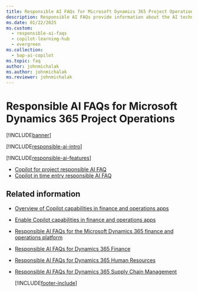 ```yaml
---
title: Responsible AI FAQs for Microsoft Dynamics 365 Project Operations
description: Responsible AI FAQs provide information about the AI technology used in Microsoft Dynamics 365 Project Operations, along with key considerations and details about how the AI is used, how it was tested and evaluated, and any specific limitations.
ms.date: 01/22/2025
ms.custom: 
  - responsible-ai-faqs
  - copilot-learning-hub
  - evergreen
ms.collection:
  - bap-ai-copilot 
ms.topic: faq
author: johnmichalak
ms.author: johnmichalak
ms.reviewer: johnmichalak
---
```


# Responsible AI FAQs for Microsoft Dynamics 365 Project Operations

[!INCLUDE[banner](../includes/banner.md)]

[!INCLUDE[responsible-ai-intro](../includes/responsible-ai.intro.md)]

[!INCLUDE[responsible-ai-features](../includes/responsible-ai-features.md)]


- [Copilot for project responsible AI FAQ](copilot-for-project-faq.md)
- [Copilot in time entry responsible AI FAQ](copilot-in-time-entry-faqs.md)

## Related information

- [Overview of Copilot capabilities in finance and operations apps](/dynamics365/fin-ops-core/fin-ops/copilot/copilot-for-finance-operations)
- [Enable Copilot capabilities in finance and operations apps](/dynamics365/fin-ops-core/dev-itpro/copilot/enable-copilot)
- [Responsible AI FAQs for the Microsoft Dynamics 365 finance and operations platform](/dynamics365/fin-ops-core/dev-itpro/responsible-ai/responsible-ai-overview)
- [Responsible AI FAQs for Dynamics 365 Finance](/dynamics365/finance/transparency-note)
- [Responsible AI FAQs for Dynamics 365 Human Resources](/dynamics365/human-resources/transpar-note-hr)
- [Responsible AI FAQs for Dynamics 365 Supply Chain Management](/dynamics365/supply-chain/responsible-ai-overview)

  [!INCLUDE[footer-include](../includes/footer-banner.md)]

